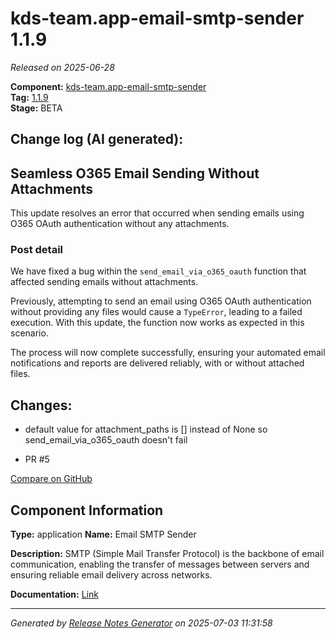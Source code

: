 #  kds-team.app-email-smtp-sender 1.1.9

_Released on 2025-06-28_

**Component:** [kds-team.app-email-smtp-sender](https://github.com/keboola/component-email-smtp-sender)  
**Tag:** [1.1.9](https://github.com/keboola/component-email-smtp-sender/releases/tag/1.1.9)  
**Stage:** BETA


## Change log (AI generated):
## Seamless O365 Email Sending Without Attachments
This update resolves an error that occurred when sending emails using O365 OAuth authentication without any attachments.

### Post detail
We have fixed a bug within the `send_email_via_o365_oauth` function that affected sending emails without attachments.

Previously, attempting to send an email using O365 OAuth authentication without providing any files would cause a `TypeError`, leading to a failed execution. With this update, the function now works as expected in this scenario.

The process will now complete successfully, ensuring your automated email notifications and reports are delivered reliably, with or without attached files.



## Changes:



- default value for attachment_paths is [] instead of None so send_email_via_o365_oauth doesn't fail 




- PR #5 



[Compare on GitHub](https://github.com/keboola/component-email-smtp-sender/compare/1.1.8...1.1.9)



## Component Information
**Type:** application
**Name:** Email SMTP Sender

**Description:** SMTP (Simple Mail Transfer Protocol) is the backbone of email communication, enabling the transfer of messages between servers and ensuring reliable email delivery across networks.


**Documentation:** [Link](https://github.com/keboola/component-email-smtp-sender/blob/main/README.md)



---
_Generated by [Release Notes Generator](https://github.com/keboola/release-notes-generator)
on 2025-07-03 11:31:58_